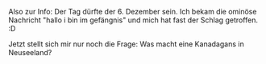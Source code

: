 Also zur Info: Der Tag dürfte der 6. Dezember sein. Ich bekam die ominöse Nachricht "hallo i bin im gefängnis" und mich hat fast der Schlag getroffen. :D 

Jetzt stellt sich mir nur noch die Frage: Was macht eine Kanadagans in Neuseeland?